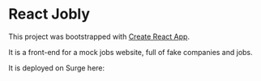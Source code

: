# React Jobly

This project was bootstrapped with [Create React App](https://github.com/facebook/create-react-app).

It is a front-end for a mock jobs website, full of fake companies and jobs.

It is deployed on Surge here:
